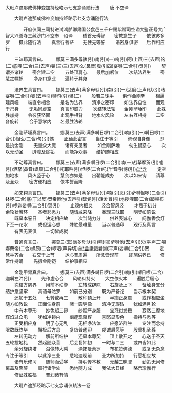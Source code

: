   大毗卢遮那成佛神变加持经略示七支念诵随行法
　　唐 不空译




　　大毗卢遮那成佛神变加持经略示七支念诵随行法

　　　　开府仪同三司特进试鸿胪卿肃国公食邑三千户赐紫赠司空谥大鉴正号大广智大兴善寺三藏沙门不空奉　诏译
　　稽首无碍智　　密教意生子
　　依彼苏多罗　　摄此随行法
　　真言行菩萨　　无住无等誓
　　语密身俱密　　后作相应行

　　三昧耶真言曰。
　　娜莫三满多母驮(引)南(引)(一)唵(引)阿(上声)三(去声)铭(二)底哩(二合)三(去声)铭(三)三(去声)么(鼻音)曳(引四)娑嚩(二合引)贺(引)
　　契谓齐诸轮　　密合建二空
　　五处顶肩心　　最后加咽位
　　次结法界生　　密慧之幖帜
　　净身口意业　　遍转于其身

　　法界生真言曰。
　　娜莫三(去声)满多母驮(引)南(引)(一)达磨(上声)驮(引)暏娑嚩(二合引)婆(去声引)嚩句(引)憾(二)
　　般若三昧手　　俱作金刚拳
　　相逼建风幢　　端直令相合
　　是名为法界　　清净之密印
　　如法界自性　　而观于己身
　　无垢同虚空　　真言印威力
　　次结转法轮　　金刚萨埵印
　　此殊胜加持　　令彼获坚固
　　止观手相背　　地水火风轮
　　左右互相持　　二空各旋转
　　合于慧掌内　　名最胜法轮

　　金刚萨埵真言曰。
　　娜莫三(去声)满多嚩日啰(二合引)喃(引)(一)嚩日啰(二合引)怛么(二合)句(引)憾
　　正诵此密言　　当住于等引
　　谛观自身像　　即是执金刚
　　无量众大魔　　诸有亲见者
　　如金刚萨埵　　勿生疑惑心
　　次以无动圣　　辟障及除垢
　　而能净众事　　结护随相应

　　不动尊真言曰。
　　娜莫三(去声)满多嚩日啰(二合引)喃(一)战拏摩贺(引)嚧(引)洒拏(鼻音)飒颇(二合引)吒耶吽(引)怛啰(二合)吒(半音呼)憾(引)[牟*含](引)
　　定空加地水　　风火竖于心
　　慧剑亦如是　　出鞘能成办
　　次以如来钩　　请尊及圣众
　　密方便相应　　依本誓而降

　　如来钩真言曰。
　　娜莫三(去声)满多母驮(引)喃(引)恶(引)萨嚩怛啰(二合引)钵啰(二合)底(丁以反)贺帝怛他(去声引)蘖党(引)矩舍冒(引)地拶哩耶(二合)跛哩布(引)啰迦娑嚩(二合引)贺(引)
　　止观内相叉　　竖合智风竖
　　才屈于初分　　余轮状若环
　　圣者悲愿力　　随请咸来降
　　奉现三昧耶　　明契如前说
　　既呈本誓日　　决定相应故
　　次当随力分　　供养表诚心
　　阏伽香食灯　　下至一花水
　　或但运心想　　殊胜最难量
　　当以普通印　　观行及真言
　　有表无表俱　　一切皆成就

　　普通真言曰。
　　娜莫三(去)满多母驮(引)喃(引)萨嚩他(去声引)欠(平声二)嗢娜蘖帝(二合)飒颇(二合)啰呬(声异切)[牟*含](引)誐誐曩剑(平声)娑嚩(二合引)贺
　　定慧手齐合　　右交于上节
　　运心普周遍　　所念皆现前
　　即施供养已　　修常作持诵
　　先擐金刚铠　　结护事相应

　　金刚甲胄真言曰。
　　娜莫三(去声)满多嚩日啰(二合引)喃(引)嚩日啰(二合)迦嚩左吽(引)
　　先作虚心合　　风轮纠持火
　　大空依火本　　遍触后居心
　　次结方隅界　　用前不动尊
　　左转成辟除　　右旋及上下
　　备触身支分　　结护悉坚牢
　　真语母陀罗　　如前已分别
　　既为严备讫　　当示根本契
　　还加于五处　　七转或再三
　　散印顶上开　　半跏正身意
　　或作相应坐　　随方如教说
　　正面住身前　　睹一圆明像
　　清净无瑕玷　　犹如满月轮
　　中有本尊形　　妙色超三界
　　纱縠严身服　　宝冠绀发垂
　　寂然三摩地　　辉焰过众电
　　犹如净镜内　　幽邃现真容
　　喜怒显形色　　操持与愿等
　　正受相应身　　明了心无乱
　　无相净法体　　应愿济群生
　　专注而念持　　限数既终毕
　　懈极后方息　　复结普通印
　　虔诚启愿等　　殷重礼圣尊
　　左转无动力　　解前所结护
　　还呈本尊契　　顶上散开之
　　心送于圣天　　五轮投地礼
　　然起随众善　　后会复如初
　　一时与二三　　或四皆如此
　　余分旋绕塔　　浴像转大乘
　　涂饰曼荼罗　　布花赞佛德
　　或复无杂念　　专注于等引
　　以此净三业　　悉地速现前
　　圣力所加持　　行愿相应故
　　诸有乐修习　　随师而受学
　　持明传本教　　无越三昧耶
　　勤策无间修　　离盖及熏醉
　　顺行诸学处　　悉地随力成
　　我依大日经　　略示瑜伽行
　　修证殊胜福　　普润诸有情

　　大毗卢遮那经略示七支念诵仪轨法一卷


